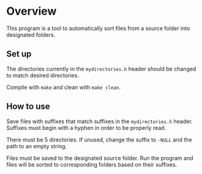 # Overview
This program is a tool to automatically sort files from a source folder into designated folders.

## Set up
The directories currently in the `mydirectories.h` header should be changed to match desired directories.

Compile with `make` and clean with `make clean`.

## How to use
Save files with suffixes that match suffixes in the `mydirectories.h` header. Suffixes must begin with a hyphen in order
to be properly read.

There must be 5 directories. If unused, change the suffix to `-NULL` and the path to an empty string.

Files must be saved to the designated source folder. Run the program and files will be sorted to corresponding folders based
on their suffixes.
